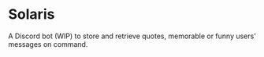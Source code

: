 # Solaris
A Discord bot (WIP) to store and retrieve quotes, memorable or funny users' messages on command.
